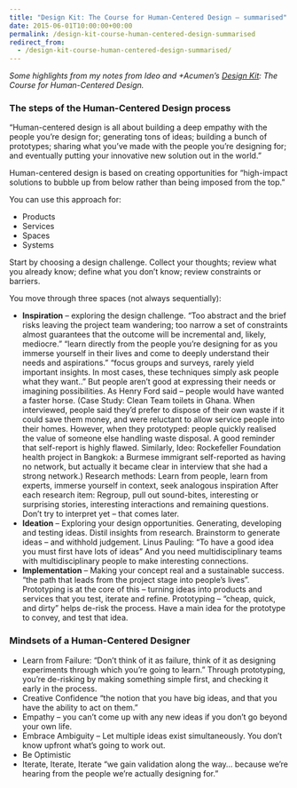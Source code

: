 ```yaml
---
title: "​​Design Kit: The Course for Human-Centered Design – summarised"
date: 2015-06-01T10:00:00+00:00
permalink: /design-kit-course-human-centered-design-summarised
redirect_from:
  - /design-kit-course-human-centered-design-summarised/
---
```


*Some highlights from my notes from Ideo and +Acumen’s [Design Kit](http://www.designkit.org/): The Course for Human-Centered Design.*

### The steps of the Human-Centered Design process

“Human-centered design is all about building a deep empathy with the people you’re design for; generating tons of ideas; building a bunch of prototypes; sharing what you’ve made with the people you’re designing for; and eventually putting your innovative new solution out in the world.”

Human-centered design is based on creating opportunities for “high-impact solutions to bubble up from below rather than being imposed from the top.”

You can use this approach for:

- Products
- Services
- Spaces
- Systems

Start by choosing a design challenge. Collect your thoughts; review what you already know; define what you don’t know; review constraints or barriers.

You move through three spaces (not always sequentially):

- **Inspiration** – exploring the design challenge. “Too abstract and the brief risks leaving the project team wandering; too narrow a set of constraints almost guarantees that the outcome will be incremental and, likely, mediocre.”
  “learn directly from the people you’re designing for as you immerse yourself in their lives and come to deeply understand their needs and aspirations.”
  “focus groups and surveys, rarely yield important insights. In most cases, these techniques simply ask people what they want..” But people aren’t good at expressing their needs or imagining possibilities. As Henry Ford said – people would have wanted a faster horse. (Case Study: Clean Team toilets in Ghana. When interviewed, people said they’d prefer to dispose of their own waste if it could save them money, and were reluctant to allow service people into their homes. However, when they prototyped: people quickly realised the value of someone else handling waste disposal. A good reminder that self-report is highly flawed. Similarly, Ideo: Rockefeller Foundation health project in Bangkok: a Burmese immigrant self-reported as having no network, but actually it became clear in interview that she had a strong network.)
  Research methods: Learn from people, learn from experts, immerse yourself in context, seek analogous inspiration
  After each research item: Regroup, pull out sound-bites, interesting or surprising stories, interesting interactions and remaining questions. Don’t try to interpret yet – that comes later.
- **Ideation** – Exploring your design opportunities. Generating, developing and testing ideas. Distil insights from research. Brainstorm to generate ideas – and withhold judgement.
  Linus Pauling: “To have a good idea you must first have lots of ideas” And you need multidisciplinary teams with multidisciplinary people to make interesting connections.
- **Implementation** – Making your concept real and a sustainable success. “the path that leads from the project stage into people’s lives”. Prototyping is at the core of this – turning ideas into products and services that you test, iterate and refine. Prototyping – “cheap, quick, and dirty” helps de-risk the process. Have a main idea for the prototype to convey, and test that idea.

### Mindsets of a Human-Centered Designer

- Learn from Failure: “Don’t think of it as failure, think of it as designing experiments through which you’re going to learn.” Through prototyping, you’re de-risking by making something simple first, and checking it early in the process.
- Creative Confidence “the notion that you have big ideas, and that you have the ability to act on them.”
- Empathy – you can’t come up with any new ideas if you don’t go beyond your own life.
- Embrace Ambiguity – Let multiple ideas exist simultaneously. You don’t know upfront what’s going to work out.
- Be Optimistic
- Iterate, Iterate, Iterate “we gain validation along the way… because we’re hearing from the people we’re actually designing for.”